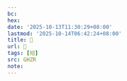```yaml
---
bc:
hex:
date: '2025-10-13T11:30:29+08:00'
lastmod: '2025-10-14T06:42:24+08:00'
title: 󰦂
url: 󰦂
tags: [䂏]
src: GHZR
note:
---
```

